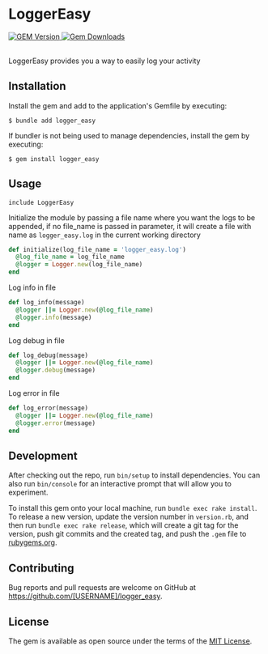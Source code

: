 # LoggerEasy
<div>
    <a href="https://rubygems.org/gems/logger_easy">
        <img alt="GEM Version" src="https://img.shields.io/gem/v/logger_easy?color=38C160&logo=ruby&logoColor=FE1616">
    </a>
    <a href="https://rubygems.org/gems/logger_easy">
        <img alt="Gem Downloads" src="https://img.shields.io/gem/dt/logger_easy?color=38C160&logo=ruby&logoColor=FE1616">
    </a>
</div>

<br>

LoggerEasy provides you a way to easily log your activity

## Installation

Install the gem and add to the application's Gemfile by executing:

    $ bundle add logger_easy

If bundler is not being used to manage dependencies, install the gem by executing:

    $ gem install logger_easy

## Usage

`include LoggerEasy`

Initialize the module by passing a file name where you want the logs to be appended, if no file_name is passed in parameter, it will create a file with name as `logger_easy.log` in the current working directory
```ruby
def initialize(log_file_name = 'logger_easy.log')
  @log_file_name = log_file_name
  @logger = Logger.new(log_file_name)
end
```

Log info in file
```ruby
def log_info(message)
  @logger ||= Logger.new(@log_file_name)
  @logger.info(message)
end
```

Log debug in file
```ruby
def log_debug(message)
  @logger ||= Logger.new(@log_file_name)
  @logger.debug(message)
end
```

Log error in file
```ruby
def log_error(message)
  @logger ||= Logger.new(@log_file_name)
  @logger.error(message)
end
```

## Development

After checking out the repo, run `bin/setup` to install dependencies. You can also run `bin/console` for an interactive prompt that will allow you to experiment.

To install this gem onto your local machine, run `bundle exec rake install`. To release a new version, update the version number in `version.rb`, and then run `bundle exec rake release`, which will create a git tag for the version, push git commits and the created tag, and push the `.gem` file to [rubygems.org](https://rubygems.org).

## Contributing

Bug reports and pull requests are welcome on GitHub at https://github.com/[USERNAME]/logger_easy.

## License

The gem is available as open source under the terms of the [MIT License](https://opensource.org/licenses/MIT).
